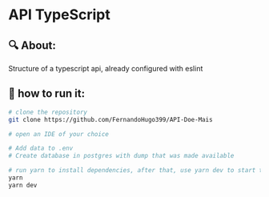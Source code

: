 # API TypeScript

## :mag: About: 
Structure of a typescript api, already configured with eslint
<br>



## 👷 how to run it:
```bash
# clone the repository
git clone https://github.com/FernandoHugo399/API-Doe-Mais

# open an IDE of your choice

# Add data to .env
# Create database in postgres with dump that was made available

# run yarn to install dependencies, after that, use yarn dev to start the server
yarn
yarn dev
```



